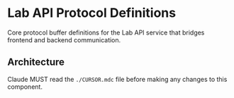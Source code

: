 # Lab API Protocol Definitions

Core protocol buffer definitions for the Lab API service that bridges frontend and backend communication.

## Architecture  
Claude MUST read the `./CURSOR.mdc` file before making any changes to this component.